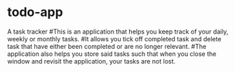 # todo-app
A task tracker
#This is an application that helps you keep track of your daily, weekly or monthly tasks.
#It allows you tick off completed task and delete task that have either been completed or are no longer relevant.
#The application also helps you store said tasks such that when you close the window and revisit the application, your tasks are not lost.

